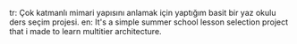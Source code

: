 tr: Çok katmanlı mimari yapısını anlamak için yaptığım basit bir yaz okulu ders seçim projesi.
en: It's a simple summer school lesson selection project that i made to learn multitier architecture.


